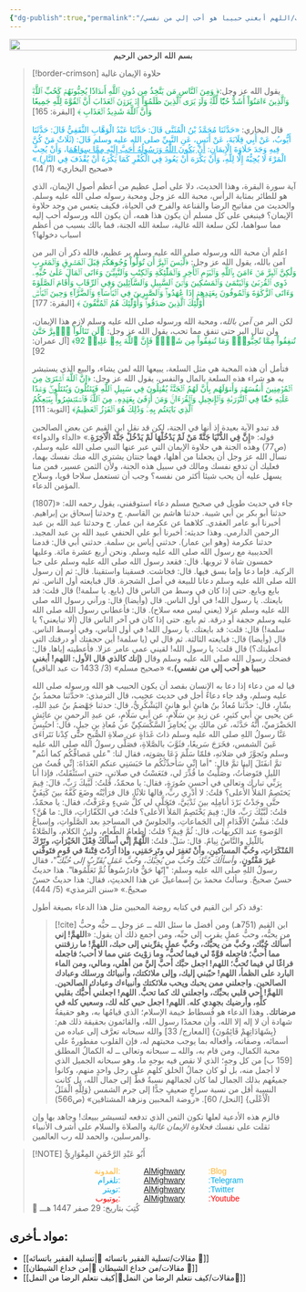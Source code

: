 ```yaml
---
{"dg-publish":true,"permalink":"/مقالات/اللهم أبغني حبيبا هو أحب إلي من نفسي 📝/","tags":["حلاوة_الإيمان","محبة_الله","الإيمان"],"noteIcon":"✨"}
---
```



<div style=" display: flex; justify-content: center;">
<img style="width:100%; object-fit: cover; object-position: bottom;" src="https://images.unsplash.com/photo-1590414979948-0839c609c2db?q=80&w=687&auto=format&fit=crop&ixlib=rb-4.1.0&ixid=M3wxMjA3fDB8MHxwaG90by1wYWdlfHx8fGVufDB8fHx8fA%3D%3D"/>
</div>


<center>بسم الله الرحمن الرحيم</center>


> [!border-crimson] حلاوة الإيمان غالية
> 
> يقول الله عز وجل:<font color="#00b050">﴿ وَمِنَ ٱلنَّاسِ مَن يَتَّخِذُ مِن دُونِ ٱللَّهِ أَندَادٗا يُحِبُّونَهُمۡ كَحُبِّ ٱللَّهِۖ وَٱلَّذِينَ ءَامَنُوٓاْ أَشَدُّ حُبّٗا لِّلَّهِۗ وَلَوۡ يَرَى ٱلَّذِينَ ظَلَمُوٓاْ إِذۡ يَرَوۡنَ ٱلۡعَذَابَ أَنَّ ٱلۡقُوَّةَ لِلَّهِ جَمِيعٗا وَأَنَّ ٱللَّهَ شَدِيدُ ٱلۡعَذَابِ ﴾</font> [البقرة: 165]
> 
> قال البخاري:
> <font color="#00b0f0">«حَدَّثَنَا مُحَمَّدُ بْنُ الْمُثَنَّى قَالَ: حَدَّثَنَا عَبْدُ الْوَهَّابِ الثَّقَفِيُّ قَالَ: حَدَّثَنَا أَيُّوبُ، عَنْ أَبِي قِلَابَةَ، عَنْ أَنَسٍ، عَنِ النَّبِيِّ صلى الله عليه وسلم قَالَ: (‌ثَلَاثٌ ‌مَنْ ‌كُنَّ ‌فِيهِ وَجَدَ حَلَاوَةَ الْإِيمَانِ: <u>أَنْ يَكُونَ اللَّهُ وَرَسُولُهُ أَحَبَّ إِلَيْهِ مِمَّا سِوَاهُمَ</u>ا، وَأَنْ يُحِبَّ الْمَرْءَ لَا يُحِبُّهُ إِلَّا لِلَّهِ، وَأَنْ يَكْرَهَ أَنْ يَعُودَ فِي الْكُفْرِ كَمَا يَكْرَهُ أَنْ يُقْذَفَ فِي النَّارِ).»</font>
> «صحيح البخاري» (1/ 14)
> 
> آية سورة البقرة، وهذا الحديث، دلا على أصل عظيم من أعظم أصول الإيمان، الذي هو للطائر بمثابة الرأس، محبة الله عز وجل ومحبة رسوله صلى الله عليه وسلم. والحديث من مفاتيح الرضا والقناعة والفرح في الحياة، فكيف يتعس من وجد حلاوة الإيمان؟ فينبغي على كل مسلم أن يكون هذا همه، أن يكون الله ورسوله أحب إليه مما سواهما، لكن سلعة الله غالية، سلعة الله الجنة، فما بالك بسبب من أعظم اسباب دخولها؟  
> 
> اعلم أن محبة الله ورسوله صلى الله عليه وسلم بر عظيم، فالله ذكر أن البر من آمن بالله، يقول الله عز وجل:
> <font color="#00b050">﴿لَّيۡسَ ٱلۡبِرَّ أَن تُوَلُّواْ وُجُوهَكُمۡ قِبَلَ ٱلۡمَشۡرِقِ وَٱلۡمَغۡرِبِ وَلَٰكِنَّ ٱلۡبِرَّ مَنۡ ءَامَنَ بِٱللَّهِ وَٱلۡيَوۡمِ ٱلۡأٓخِرِ وَٱلۡمَلَٰٓئِكَةِ وَٱلۡكِتَٰبِ وَٱلنَّبِيِّـۧنَ وَءَاتَى ٱلۡمَالَ عَلَىٰ حُبِّهِۦ ذَوِي ٱلۡقُرۡبَىٰ وَٱلۡيَتَٰمَىٰ وَٱلۡمَسَٰكِينَ وَٱبۡنَ ٱلسَّبِيلِ وَٱلسَّآئِلِينَ وَفِي ٱلرِّقَابِ وَأَقَامَ ٱلصَّلَوٰةَ وَءَاتَى ٱلزَّكَوٰةَ وَٱلۡمُوفُونَ بِعَهۡدِهِمۡ إِذَا عَٰهَدُواْۖ وَٱلصَّٰبِرِينَ فِي ٱلۡبَأۡسَآءِ وَٱلضَّرَّآءِ وَحِينَ ٱلۡبَأۡسِۗ أُوْلَٰٓئِكَ ٱلَّذِينَ صَدَقُواْۖ وَأُوْلَٰٓئِكَ هُمُ ٱلۡمُتَّقُونَ ﴾</font> [البقرة: 177]
> 
> لكن البر من *آمن بالله*، ومحبة الله ورسوله صلى الله عليه وسلم لازم هذا الإيمان، ولن تنال البر حتى تنفق مما تحب، يقول الله عز وجل: <font color="#00b050">﴿لَن تَنَالُواْ ٱلۡبِرَّ حَتَّىٰ تُنفِقُواْ مِمَّا تُحِبُّونَۚ وَمَا تُنفِقُواْ مِن شَيۡءٖ فَإِنَّ ٱللَّهَ بِهِۦ عَلِيمٞ 92﴾</font> [آل عمران: 92]
> 
> فتأمل أن هذه المحبة هي مثل السلعة، يبيعها الله لمن يشاء، والبيع الذي يستبشر به هو شراء هذه السلعة بالمال والنفس، يقول الله عز وجل: 
> <font color="#00b050">﴿إِنَّ ٱللَّهَ ٱشۡتَرَىٰ مِنَ ٱلۡمُؤۡمِنِينَ أَنفُسَهُمۡ وَأَمۡوَٰلَهُم بِأَنَّ لَهُمُ ٱلۡجَنَّةَۚ يُقَٰتِلُونَ فِي سَبِيلِ ٱللَّهِ فَيَقۡتُلُونَ وَيُقۡتَلُونَۖ وَعۡدًا عَلَيۡهِ حَقّٗا فِي ٱلتَّوۡرَىٰةِ وَٱلۡإِنجِيلِ وَٱلۡقُرۡءَانِۚ وَمَنۡ أَوۡفَىٰ بِعَهۡدِهِۦ مِنَ ٱللَّهِۚ فَٱسۡتَبۡشِرُواْ بِبَيۡعِكُمُ ٱلَّذِي بَايَعۡتُم بِهِۦۚ وَذَٰلِكَ هُوَ ٱلۡفَوۡزُ ٱلۡعَظِيمُ﴾ </font>[التوبة: 111]
> 
> قد تبدو الآية بعيدة إذ أنها في الجنة، لكن قد نقل ابن القيم عن بعض الصالحين قوله: 
> «**إِنَّ فِي الدُّنْيَا جَنَّةً مَنْ لَمْ يَدْخُلْهَا ‌لَمْ ‌يَدْخُلْ ‌جَنَّةَ ‌الْآخِرَةِ**.» 
> «الداء والدواء» (ص77)
> وهذه الجنة هي حلاوة الإيمان التي عبر عنها النبي صلى الله عليه وسلم، نسأل الله عز وجل أن يجعلنا من أهلها، فهما جنتان يشتري الله منك نفسك بهما، فعليك أن تدفع نفسك ومالك في سبيل هذه الجنة، ولأن الثمن عسير، فمن منا يسهل عليه أن يحب شيئا أكثر من نفسه؟ وجب أن تستعمل سلاحا قويا، وسلاح المؤمن الدعاء.
> 
> جاء في حديث طويل في صحيح مسلم دعاء استوقفني، يقول رحمه الله: 
> «(1807) حدثنا أبو بكر بن أبي شيبة. حدثنا هاشم بن القاسم. ح وحدثنا إسحاق بن إبراهيم. أخبرنا أبو عامر العقدي. كلاهما عن عكرمة ابن عمار. ح وحدثنا عبد الله بن عبد الرحمن الدارمي. وهذا حديثه: أخبرنا أبو علي الحنفي عبيد الله بن عبد المجيد. حدثنا عكرمة (وهو ابن عمار). حدثني إياس بن سلمة. حدثني أبي قال:
> قدمنا الحديبية مع رسول الله صلى الله عليه وسلم. ونحن أربع عشرة مائة. وعليها خمسون شاة لا ترويها. قال: فقعد رسول الله صلى الله عليه وسلم على جبا الركية. فإما دعا وإما بسق فيها. قال: فجاشت. فسقينا واستقينا. قال: ثم إن رسول الله صلى الله عليه وسلم دعانا للبيعة في أصل الشجرة.
> قال فبايعته أول الناس. ثم بايع وبايع. حتى إذا كان في وسط من الناس قال (بايع. يا سلمة!) قال قلت: قد بايعتك. يا رسول الله! في أول الناس. قال (وأيضا) قال: ورآني رسول الله صلى الله عليه وسلم عزلا (يعني ليس معه سلاح). قال: فأعطاني رسول الله صلى الله عليه وسلم حجفة أو درقة. ثم بايع. حتى إذا كان في آخر الناس قال (ألا تبايعني؟ يا سلمة!) قال: قلت: قد بايعتك. يا رسول الله! في أول الناس، وفي أوسط الناس. قال (وأيضا) قال: فبايعته الثالثة. ثم قال لي (يا سلمة! أين حجفتك أو درقتك التي أعطيتك؟) قال قلت: يا رسول الله! لقيني عمي عامر عزلا. فأعطيته إياها. قال: فضحك رسول الله صلى الله عليه وسلم وقال **(إنك كالذي قال الأول: اللهم! أبغني حبيبا هو أحب إلي من نفسي).**»
> «صحيح مسلم» (3/ 1433 ت عبد الباقي)
> 
> فيا له من دعاء إذا دعا به الإنسان بقصد أن يكون الحبيب هو الله ورسوله صلى الله عليه وسلم، وقد جاء دعاءٌ أجل في حديث عجيب، قال الترمذي:
> «حدَّثنا محمدُ بنُ بشّارٍ، قال: حدَّثنا مُعاذُ بنُ هانئٍ أبو هانئٍ اليَشْكُرِيُّ، قال: حدثنا جَهْضمُ بنُ عبدِ اللهِ، عن يحيى بنِ أبي كثيرٍ، عن زيدِ بنِ سَلّامٍ، عن أبي سَلّامٍ، عن عبدِ الرحمنِ بنِ عائِشٍ الحَضْرَميِّ، أنَّهُ حَدَّثَه، عن مالكِ بنِ يُخامِرَ السَّكْسَكِيِّ
> عن مُعاذِ بنِ جبلٍ، قال: احتُبِسَ عَنَّا رسولُ اللهِ صلى الله عليه وسلم ذاتَ غَدَاةٍ عن صلاةِ الصُّبحِ حتَّى كِدْنا نَتَراءَى عَينَ الشمس، فخَرَجَ سَريعًا، فثَوَّبَ بالصَّلاةِ، فصَلَّى رسولُ الله صلى الله عليه وسلم وتَجوَّزَ في صَلاتهِ، فلمّا سَلّمَ دَعَا بِصَوتِه، فقال لنا: "على مَصافِّكُم كما أنتُم" ثمَّ انفَتَلَ إلينا ثمَّ قال: "أما إنِّي سَأُحدِّثُكُم ما حَبَسَنِي عنكم الغَدَاةَ: إنِّي قُمتُ من الليلِ فتَوضأْتُ، وصَلَّيتُ ما قُدِّرَ لي، فنَعَسْتُ في صلاتي، حتى استَثْقَلتُ، فإذا أنا بِرَبِّي تبارك وتعالى في أحسنِ صُورَةٍ، فقال: يا محمّدُ، قُلتُ: لَبَّيكَ رَبِّ، قالَ: فِيمَ يَختَصِمُ المَلأُ الأعلى؟ قلتُ: لا أدْرِي ربِّ، قالها ثلاثًا، قال فرَأيْتُه وضَعَ كَفَّهُ بينَ كَتِفَيَّ حتَّى وجَدْتُ بَرْدَ أنامِلِه بينَ ثَدْيَيَّ، فتَجَلَّى لي كلُّ شيءٍ وعَرَفْتُ، فقال: يا محمّدُ، قلتُ: لَبَّيْكَ رَبِّ، قال: فِيمَ يَخْتَصِمُ المَلأُ الأعلى؟ قلتُ: في الكَفّارَاتِ، قال: ما هُنَّ؟ قلتُ: مَشْيُ الأقْدَامِ إلى الجَماعاتِ، والجلوسُ في المساجدِ بعد الصَّلَواتِ، وإسباغُ الوُضوءِ عند الكريهات، قال: ثُمَّ فِيمَ؟ قلتُ: إطعامُ الطّعام، ولينُ الكلامِ، والصَّلاةُ باللّيلِ والنَّاسُ نِيامٌ. قال: سَلْ. قلتُ: **اللَّهُمَّ إنِّي أسألُكَ فِعْلَ الخَيْرَاتِ، وتَرْكَ المُنْكَرَاتِ، وحُبَّ المساكينِ، وأنْ تَغفِرَ لي وتَرحَمَنِي، وإذا أرَدْتَ فِتْنةً في قَومٍ فتَوفَّني غيرَ مَفْتُونٍ**، *وأسألُكَ حُبَّكَ وحُبَّ من يُحِبُّكَ، وحُبَّ عَمَلٍ يُقَرِّبُ إلى حُبِّكَ*"، فقال رسولُ اللهِ صلى الله عليه وسلم: "إنّها حَقٌّ فادرُسُوها ثُمَّ تَعَلَّمُوها".
>    هذا حديثٌ حسنٌ صحيحٌ. وسألتُ محمدَ بنَ إسماعيلَ عن هذا الحديثِ، فقال: هذا حديثٌ حسنٌ صحيحٌ.»
> «سنن الترمذي» (5/ 444)
> 
> وقد ذكر ابن القيم في كتابه روضة المحبين مثل هذا الدعاء بصيغة أطول:
> > [!cite] ابن القيم (751هـ)
> > ومن أفضل ما سئل الله ــ عز وجل ــ حبُّه وحبُّ من يحبُّه، وحبُّ عملٍ يقرب إلى حبِّه، ومن أجمع ذلك أن يقول: «**اللهمَّ! إني أسألك حُبَّك، وحُبَّ من يحبُّك، وحُبَّ عملٍ يقرِّبني إلى حبك، اللهمَّ! ما رزقتني مما أُحبُّ؛ فاجعله قوَّةً لي فيما تُحبُّ، وما زوْيتَ عني مما لا أحب؛ فاجعله فراغًا لي فيما تُحبُّ؛ اللهم! اجعل حبَّك أحبَّ إليَّ من أهلي، ومالي، ومن الماء البارد على الظمأ، اللهم! حبّبني إليك، وإلى ملائكتك، وأنبيائك ورسلك وعبادك الصالحين. واجعلني ممن يحبك ويحب ملائكتك وأنبياءك وعبادك الصالحين. اللهمَّ! أحي قلبي بحبِّك، واجعلني لك كما تحبُّ. اللهم! اجعلني أُحبُّك بقلبي كلِّهِ، وأرضيك بجهدي كله. اللهم! اجعل حبي كله لك، وسعيي كله في مرضاتك.**
> > وهذا الدعاء هو فُسطاط خيمة الإسلام؛ الذي قيامُها به، وهو حقيقةُ شهادة أن لا إله إلا الله، وأن محمدًا رسول الله، والقائمون بحقيقة ذلك هم: {بِشَهَادَاتِهِمْ قَائِمُونَ} [المعارج/ 33] والله سبحانه تعرَّف إلى عباده من أسمائه، وصفاته، وأفعاله بما يوجب محبتهم له، فإن القلوب مفطورةٌ على محبة الكمال، ومن قام به، والله ــ سبحانه وتعالى ــ له الكمالُ المطلق [159 ب] من كل وجهٍ؛ الذي لا نقص فيه بوجهٍ ما، وهو سبحانه الجميل الذي لا أجمل منه، بل لو كان جمالُ الخلق كلهم على رجل واحدٍ منهم، وكانوا جميعُهم بذلك الجمال لما كان لجمالهم نسبةٌ قطُّ إلى جمال الله، بل كانت النسبة أقل من نسبة سراجٍ ضعيفٍ جدًّا إلى جرم الشمس {وَلِلَّهِ الْمَثَلُ الْأَعْلَى} [النحل/ 60].
> > «روضة المحبين ونزهة المشتاقين» (ص566)
> 
> فالزم هذه الأدعية لعلها تكون الثمن الذي تدفعه لتسبشر ببيعك! وجاهد بها وإن ثقلت على نفسك *فحلاوة الإيمان غالية* 
> والصلاة والسلام على أشرف الأنبياء والمرسلين، والحمد لله رب العالمين. 

> [!NOTE]   أَبُو عَبْدِ الرَّحْمَنِ المِغْوَارِيُّ 
> <div style="display: flex; width: 100%; text-align: center; font-family: sans-serif;"> <div style="flex: 1; text-align: right; color: #ffb329;">المدونة:</div>     <div style="flex: 1;">    <a href="https://almighwary.netlify.app">AlMighwary</a>  </div><div style="flex: 1; text-align: left; color: #ffb329;">:Blog</div></div>
>     <div style="display: flex; width: 100%; text-align: center; font-family: sans-serif;"> <div style="flex: 1; text-align: right; color: #01abe9;">تلغرام:</div>      <div style="flex: 1;">        <a href="https://t.me/AlMighwary">AlMighwary</a>      </div>      <div style="flex: 1; text-align: left; color: #01abe9;">:Telegram</div>   </div>
>    
>    <div style="display: flex; width: 100%; text-align: center; font-family: sans-serif;">     <div style="flex: 1; text-align: right; color: #01abe9;">تويتر:</div>      <div style="flex: 1;">       <a href="https://x.com/AlMighwary">AlMighwary</a>      </div>     <div style="flex: 1; text-align: left; color: #01abe9;">:Twitter</div>    </div> <div style="display: flex; width: 100%; text-align: center; font-family: sans-serif;">      <div style="flex: 1; text-align: right; color: #fb0101;">يوتيوب:</div><div style="flex: 1;"> <a href="https://www.youtube.com/@AlMighwary">AlMighwary</a>      </div>  <div style="flex: 1; text-align: left; color: #fb0101;">:Youtube</div>   </div>   
>    <footer>📅 كُتِبَ  بتاريخ: 29 صفر 1447 هـــ</footer>
 

## مواد ـأخرى:
- [[مقالات/تسلية الفقير باتسائه 📝\|تسلية الفقير باتسائه 📝]]
- [[مقالات/من خداع الشيطان 📝\|من خداع الشيطان 📝]]
- [[مقالات/كيف نتعلم الرضا من النمل📝\|كيف نتعلم الرضا من النمل📝]]
